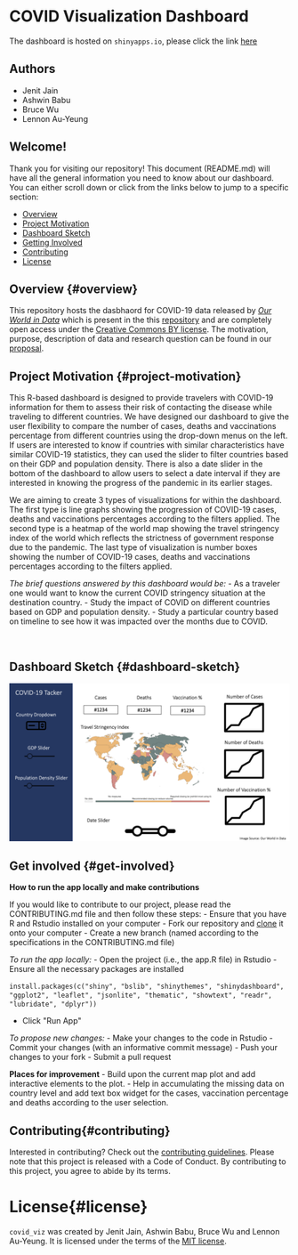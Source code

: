 # COVID Visualization Dashboard
The dashboard is hosted on `shinyapps.io`, please click the link [here](https://jenitj61.shinyapps.io/covid_viz/)

## Authors

-   Jenit Jain
-   Ashwin Babu
-   Bruce Wu
-   Lennon Au-Yeung

## Welcome!

Thank you for visiting our repository! This document (README.md) will have all the general information you need to know about our dashboard. You can either scroll down or click from the links below to jump to a specific section:

-   [Overview](#overview)
-   [Project Motivation](#project-motivation)
-   [Dashboard Sketch](#dashboard-sketch)
-   [Getting Involved](#get-involved)
-   [Contributing](#contributing)
-   [License](#license)

## Overview {#overview}

This repository hosts the dasbhaord for COVID-19 data released by [*Our World in Data*](https://ourworldindata.org/coronavirus) which is present in the this [repository](https://github.com/owid/covid-19-data/tree/master/public/data) and are completely open access under the [Creative Commons BY license](https://creativecommons.org/licenses/by/4.0/). The motivation, purpose, description of data and research question can be found in our [proposal](reports/proposal.md).

## Project Motivation {#project-motivation}

This R-based dashboard is designed to provide travelers with COVID-19 information for them to assess their risk of contacting the disease while traveling to different countries. We have designed our dashboard to give the user flexibility to compare the number of cases, deaths and vaccinations percentage from different countries using the drop-down menus on the left. If users are interested to know if countries with similar characteristics have similar COVID-19 statistics, they can used the slider to filter countries based on their GDP and population density. There is also a date slider in the bottom of the dashboard to allow users to select a date interval if they are interested in knowing the progress of the pandemic in its earlier stages.

We are aiming to create 3 types of visualizations for within the dashboard. The first type is line graphs showing the progression of COVID-19 cases, deaths and vaccinations percentages according to the filters applied. The second type is a heatmap of the world map showing the travel stringency index of the world which reflects the strictness of government response due to the pandemic. The last type of visualization is number boxes showing the number of COVID-19 cases, deaths and vaccinations percentages according to the filters applied.

*The brief questions answered by this dashboard would be:* - As a traveler one would want to know the current COVID stringency situation at the destination country. - Study the impact of COVID on different countries based on GDP and population density. - Study a particular country based on timeline to see how it was impacted over the months due to COVID.


<br>

## Dashboard Sketch {#dashboard-sketch}

<img src="img/dashboard_sketch.png"/>

## Get involved {#get-involved}

**How to run the app locally and make contributions**

If you would like to contribute to our project, please read the
CONTRIBUTING.md file and then follow these steps: - Ensure that you have
R and Rstudio installed on your computer - Fork our repository and [clone](https://github.com/UBC-MDS/covid_viz.git)
it onto your computer - Create a new branch (named according to the
specifications in the CONTRIBUTING.md file)

*To run the app locally:* - Open the project (i.e., the app.R file) in
Rstudio - Ensure all the necessary packages are installed

    install.packages(c("shiny", "bslib", "shinythemes", "shinydashboard", "ggplot2", "leaflet", "jsonlite", "thematic", "showtext", "readr", "lubridate", "dplyr"))

-   Click "Run App"

*To propose new changes:* - Make your changes to the code in Rstudio -
Commit your changes (with an informative commit message) - Push your
changes to your fork - Submit a pull request

**Places for improvement** - Build upon the current map plot and add interactive elements to the plot. -
Help in accumulating the missing data on country level and add text box widget for the cases, vaccination percentage and deaths according to the user selection.


## Contributing{#contributing}

Interested in contributing? Check out the [contributing guidelines](CONTRIBUTING.md). Please note that this project is released with a Code of Conduct. By contributing to this project, you agree to abide by its terms.

# License{#license}

`covid_viz` was created by Jenit Jain, Ashwin Babu, Bruce Wu and Lennon Au-Yeung. It is licensed under the terms of the [MIT license](LICENSE).
